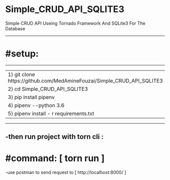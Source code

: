 # Simple_CRUD_API_SQLITE3

<p>Simple CRUD API  Useing Tornado  Framework And SQLite3  For The Database</p>
<hr>
<h1>#setup:</h1>
<hr>
<table>
<tr>
<td> 1)  git clone https://github.com/MedAmineFouzai/Simple_CRUD_API_SQLITE3 </td>
</tr>
<tr>
<td> 2) cd Simple_CRUD_API_SQLITE3</td>
</tr>
<tr>
<td> 3) pip install pipenv</td>
</tr>
</tr>
<td> 4) pipenv --python 3.6</td>
</tr>
<tr>
<td> 5) pipenv install - r requirements.txt</td>
</tr>
</table>
<hr>
<h2>-then run project with torn cli :</h2>
<h1>#command: [ torn run ] </h1>
<p1>-use postman to send request to [ http://localhost:8000/ ]</p1>
